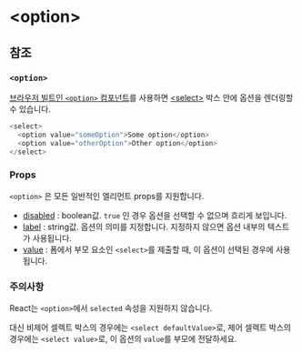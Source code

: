 # &lt;option&gt;

## 참조

### **`<option>`**

[브라우저 빌트인 `<option>` 컴포넌트](https://developer.mozilla.org/ko/docs/Web/HTML/Element/option)를 사용하면 [&lt;select&gt;](https://react-ko.dev/reference/react-dom/components/select) 박스 안에 옵션을 렌더링할 수 있습니다.

```typescript
<select>
  <option value="someOption">Some option</option>
  <option value="otherOption">Other option</option>
</select>
```

### **Props**

`<option>` 은 모든 일반적인 엘리먼트 props를 지원합니다.

- [disabled](https://developer.mozilla.org/ko/docs/Web/HTML/Element/option#disabled) : boolean값. `true` 인 경우 옵션을 선택할 수 없으며 흐리게 보입니다.
- [label](https://developer.mozilla.org/ko/docs/Web/HTML/Element/option#label) : string값. 옵션의 의미를 지정합니다. 지정하지 않으면 옵션 내부의 텍스트가 사용됩니다.
- [value](https://developer.mozilla.org/ko/docs/Web/HTML/Element/option#value) : 폼에서 부모 요소인 `<select>`를 제출할 때, 이 옵션이 선택된 경우에 사용됩니다.

### 주의사항

React는 `<option>`에서 `selected` 속성을 지원하지 않습니다. 

대신 비제어 셀렉트 박스의 경우에는 `<select defaultValue>`로, 제어 셀렉트 박스의 경우에는 `<select value>`로, 이 옵션의 `value`를 부모에 전달하세요.
